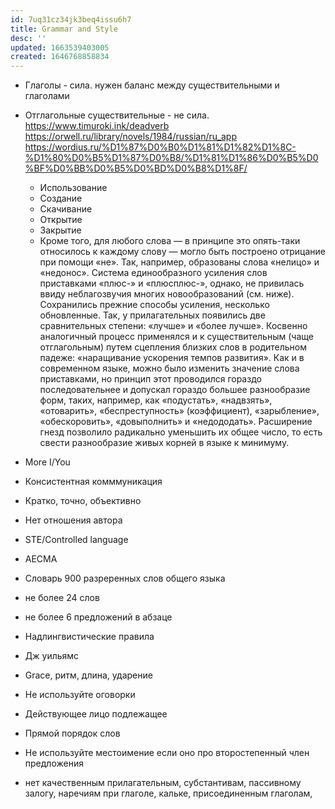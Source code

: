 ```yaml
---
id: 7uq31cz34jk3beq4issu6h7
title: Grammar and Style
desc: ''
updated: 1663539403005
created: 1646768858834
---
```


- Глаголы - сила. нужен баланс между существительными и глаголами
- Отглагольные существительные - не сила. https://www.timuroki.ink/deadverb https://orwell.ru/library/novels/1984/russian/ru_app https://wordius.ru/%D1%87%D0%B0%D1%81%D1%82%D1%8C-%D1%80%D0%B5%D1%87%D0%B8/%D1%81%D1%86%D0%B5%D0%BF%D0%BB%D0%B5%D0%BD%D0%B8%D1%8F/ 
  - Использование
  - Создание
  - Скачивание
  - Открытие
  - Закрытие
  - Кроме того, для любого слова — в принципе это опять-таки относилось к каждому слову — могло быть построено отрицание при помощи «не». Так, например, образованы слова «нелицо» и «недонос». Система единообразного усиления слов приставками «плюс-» и «плюсплюс-», однако, не привилась ввиду неблагозвучия многих новообразований (см. ниже). Сохранились прежние способы усиления, несколько обновленные. Так, у прилагательных появились две сравнительных степени: «лучше» и «более лучше». Косвенно аналогичный процесс применялся и к существительным (чаще отглагольным) путем сцепления близких слов в родительном падеже: «наращивание ускорения темпов развития». Как и в современном языке, можно было изменить значение слова приставками, но принцип этот проводился гораздо последовательнее и допускал гораздо большее разнообразие форм, таких, например, как «подустать», «надвзять», «отоварить», «беспреступность» (коэффициент), «зарыбление», «обескоровить», «довыполнить» и «недододать». Расширение гнезд позволило радикально уменьшить их общее число, то есть свести разнообразие живых корней в языке к минимуму.

- More I/You
- Консистентная комммуникация
- Кратко, точно, объективно
- Нет отношения автора
- STE/Controlled language
- AECMA
- Словарь 900 разреренных слов общего языка
- не более 24 слов
- не более 6 предложений в абзаце
- Надлингвистические правила
- Дж уильямс
- Grace, ритм, длина, ударение
- Не используйте оговорки
- Действующее лицо подлежащее
- Прямой порядок слов
- Не используйте местоимение если оно про второстепенный член предложения
- нет качественным прилагательным, субстантивам, пассивному залогу, наречиям при глаголе, кальке, присоединенным глаголам, 
